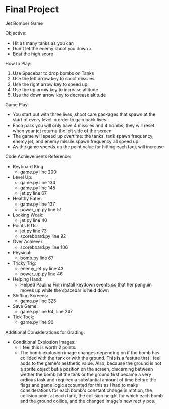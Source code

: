 # Final Project
 Jet Bomber Game

Objective:
- Hit as many tanks as you can
- Don't let the enemy shoot you down x
- Beat the high score

How to Play: 
1. Use Spacebar to drop bombs on Tanks
2. Use the left arrow key to shoot missiles
3. Use the right arrow key to speed up
4. Use the up arrow key to increase altitude
5. Use the down arrow key to decrease altitude

Game Play:
- You start out with three lives, shoot care packages 
that spawn at the start of every level in order to gain back lives
- Each pass you will only have 4 missiles and 4 bombs; they will reset when your jet 
returns the left side of the screen
- The game will speed up overtime: the tanks, tank spawn frequency, enemy jet, and enemy
missile spawn frequency all speed up
- As the game speeds up the point value
for hitting each tank will increase

Code Achievements Reference:

- Keyboard King: 
  - game.py line 200 
- Level Up: 
  - game.py line 134
  - game.py line 145
  - jet.py line 67
- Healthy Eater:
  - game.py line 137
  - power_up.py line 51
- Looking Weak:
  - jet.py line 40
- Points R Us:
  - jet.py line 73
  - scoreboard.py line 92
- Over Achiever:
  - scoreboard.py line 106
- Physical:
  - bomb.py line 67
- Tricky Trig:
  - enemy_jet.py line 43
  - power_up.py line 46
- Helping Hand:
  - Helped Paulina Finn
install keydown events so that her penguin moves up
while the spacebar is held down
- Shifting Screens:
  - game.py line 325
- Save Game:
  - game.py line 64, line 247
- Tick Tock:
  - game.py line 90

Additional Considerations for Grading:
- Conditional Explosion Images:
  - I feel this is worth 2 points.
  - The bomb explosion image changes depending on if the bomb has collided with
    the tank or with the ground. This is a feature that I feel adds to the game's aesthetic value.
    Also, because the ground is not a sprite object but a position on the screen, discerning between wether the bomb hit the
    tank or the ground first became a very ardious task and required a substantial amount of time before the flags and game logic
    accounted for this as I had to make considerations for each bomb's constant change in motion, the collision point at each tank, the collision height for which each bomb and the ground collide,
    and the changed image's new rect y pos.